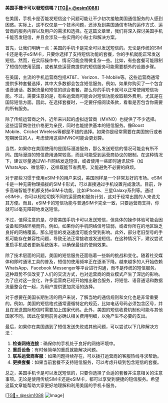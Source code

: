 **美国手機卡可以發短信嗎？[[TG💪+ @esim1088](https://t.me/s/esim1088)]**

在美国，手机卡是否能发短信这个问题可能让不少初次接触美国通信服务的人感到困惑。实际上，这不仅仅是一个技术问题，还涉及到美国通信市场的运作方式、运营商的服务内容以及用户的需求和选择。在这篇文章里，我们将深入探讨美国手机卡能否发短信，并且会涉及一些实用的小贴士和解决方案。

首先，让我们明确一点：美国的手机卡是完全可以发送短信的。无论是传统的SIM卡还是电子eSIM卡，只要你选择了支持短信功能的套餐，你的手机就能正常发送短信。然而，在实际操作中，情况可能会稍微复杂一些。比如，有些套餐可能限制了短信的使用范围，或者某些运营商提供的短信服务可能需要额外的设置步骤。

在美国，主流的手机运营商包括AT&T、Verizon、T-Mobile等。这些运营商通常提供多种套餐选择，其中大多数都会包含短信服务。例如，如果你购买了一个包含语音通话、数据流量和短信的综合套餐，那么你的手机卡就可以正常使用短信功能。不过，需要注意的是，有些运营商可能会对短信功能收取额外费用，尤其是在国际短信方面。因此，在选择套餐时，一定要仔细阅读条款，看看是否包含你需要的所有服务。

除了传统运营商之外，近年来兴起的虚拟运营商（MVNO）也提供了不少选择。这些运营商往往价格更为亲民，同时也能提供基本的短信服务。像Boost Mobile、Cricket Wireless等都是不错的选择。如果你是经常需要在美国旅行或者短期居住的人，考虑使用这些MVNO可能会更划算。

当然，如果你在美国使用的是国际漫游服务，那么发送短信的情况可能会有所不同。国际漫游的短信费用通常较高，而且可能受到运营商协议的限制。在这种情况下，建议尽量通过Wi-Fi网络发送短信，或者使用一些即时通讯软件（如WhatsApp、微信等），这样既能节省费用，又能避免不必要的麻烦。

对于那些习惯于使用eSIM卡的用户来说，美国同样是一个非常友好的市场。eSIM卡是一种无需物理插拔的SIM卡形式，可以直接通过手机设置完成激活。目前，许多高端智能手机都支持eSIM卡功能，比如iPhone、三星Galaxy系列等。通过eSIM卡，你可以轻松切换不同的运营商和服务计划，这对于经常出国的人来说尤其方便。而且，eSIM卡的短信功能与普通SIM卡完全一致，只要运营商支持，你就可以毫无障碍地发送短信。

不过，值得注意的是，尽管美国手机卡可以发送短信，但具体的操作体验可能会因设备和网络环境而异。例如，如果你的手机网络信号较弱，或者你所在的地区缺乏良好的网络覆盖，那么短信的发送速度可能会受到影响。此外，部分老旧型号的手机可能存在兼容性问题，导致无法正常接收或发送短信。在这种情况下，建议尝试重启手机或者更新系统版本，以确保最佳的使用效果。

除了技术层面的问题，美国的短信服务还面临着一些新的挑战和变化。随着社交媒体和即时通讯工具的普及，短信的使用频率正在逐渐下降。越来越多的人开始依赖WhatsApp、Facebook Messenger等平台进行沟通，而不是传统的短信服务。这种趋势不仅改变了人们的交流方式，也对运营商的商业模式产生了深远的影响。为了应对这一变化，许多运营商已经开始推出融合服务，将短信、语音通话和数据流量整合在一起，为用户提供更加灵活的选择。

对于想要在美国长期生活的用户来说，了解当地的通信规则和文化也是非常重要的。例如，美国的短信格式通常遵循特定的规范，比如电话号码必须包含区号，并且在发送国际短信时需要加上国家代码。此外，美国的短信收费机制也可能与其他国家不同，因此在使用前务必确认相关费用明细，以免产生不必要的支出。

最后，如果你在美国遇到了短信发送失败或其他问题，可以尝试以下几种解决方法：

1. **检查网络连接**：确保你的手机处于良好的网络环境中。
2. **重启设备**：有时候简单的重启就能解决问题。
3. **联系运营商客服**：如果问题持续存在，可以拨打运营商的客服热线寻求帮助。
4. **更换套餐**：如果当前套餐不支持短信服务，可以考虑升级到包含短信的套餐。

总之，美国手机卡是可以发送短信的，只要你选择了合适的套餐并注意相关的注意事项。无论是使用传统SIM卡还是eSIM卡，都可以享受到便捷的短信服务。希望这篇文章能帮助大家更好地理解和利用美国的手机卡服务。

[[TG💪+ @esim1088](https://t.me/s/esim1088) ![Image](https://i.postimg.cc/4NQfJmqS/Snipaste-2025-05-13-00-14-12.png)]